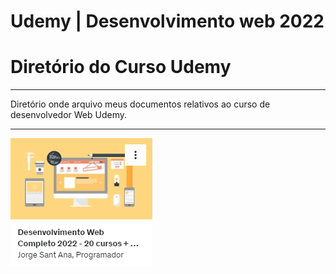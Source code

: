 # Udemy | Desenvolvimento web 2022
  <h1>Diretório do Curso Udemy</h1>
  <hr>
  <p>Diretório onde arquivo meus documentos relativos ao curso de desenvolvedor Web Udemy.</p>
  <hr>
  <img src="Curso.png">
